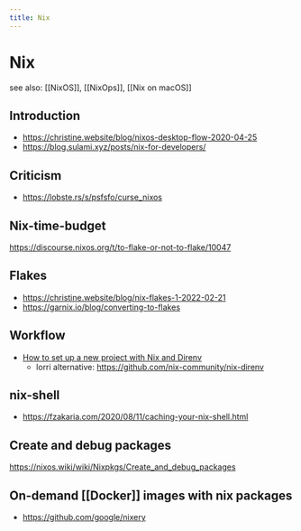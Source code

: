 ```yaml
---
title: Nix
---
```


# Nix

see also: [[NixOS]], [[NixOps]], [[Nix on macOS]]

## Introduction

- https://christine.website/blog/nixos-desktop-flow-2020-04-25
- https://blog.sulami.xyz/posts/nix-for-developers/

## Criticism

- https://lobste.rs/s/psfsfo/curse_nixos

## Nix-time-budget

https://discourse.nixos.org/t/to-flake-or-not-to-flake/10047

## Flakes

- https://christine.website/blog/nix-flakes-1-2022-02-21
- https://garnix.io/blog/converting-to-flakes

## Workflow

- [How to set up a new project with Nix and Direnv](https://christine.website/blog/how-i-start-nix-2020-03-08)
  - lorri alternative: https://github.com/nix-community/nix-direnv

## nix-shell

- https://fzakaria.com/2020/08/11/caching-your-nix-shell.html

## Create and debug packages

https://nixos.wiki/wiki/Nixpkgs/Create_and_debug_packages

## On-demand [[Docker]] images with nix packages

- https://github.com/google/nixery
